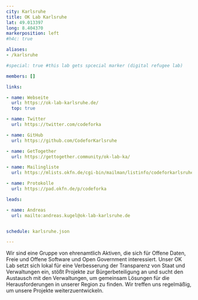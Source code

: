 ```yaml
---
city: Karlsruhe
title: OK Lab Karlsruhe
lat: 49.013397
long: 8.404370
markerposition: left
#h4c: true

aliases:
- /karlsruhe

#special: true #this lab gets spcecial marker (digital refugee lab)

members: []

links:

- name: Webseite
  url: https://ok-lab-karlsruhe.de/
  top: true

- name: Twitter
  url: https://twitter.com/codeforka

- name: GitHub
  url: https://github.com/CodeforKarlsruhe

- name: GetTogether
  url: https://gettogether.community/ok-lab-ka/

- name: Mailingliste
  url: https://mlists.okfn.de/cgi-bin/mailman/listinfo/codeforkarlsruhe

- name: Protokolle
  url: https://pad.okfn.de/p/codeforka

leads:

- name: Andreas
  url: mailto:andreas.kugel@ok-lab-karlsruhe.de


schedule: karlsruhe.json

---
```


Wir sind eine Gruppe von ehrenamtlich Aktiven, die sich für Offene Daten, Freie und Offene Software und Open Government interessiert. Unser OK Lab setzt sich lokal für eine Verbesserung der Transparenz von Staat und Verwaltungen ein, stößt Projekte zur Bürgerbeteiligung an und sucht den Austausch mit den Verwaltungen, um gemeinsam Lösungen für die Herausforderungen in unserer Region zu finden. Wir treffen uns regelmäßig, um unsere Projekte weiterzuentwickeln.
